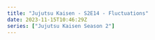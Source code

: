```yaml
---
title: "Jujutsu Kaisen - S2E14 - Fluctuations"
date: 2023-11-15T10:46:29Z
series: ["Jujutsu Kaisen Season 2"]
---
```



<mux-player stream-type="on-demand"
  src="https://kp3d-my.sharepoint.com/personal/ryoo_kp3d_onmicrosoft_com/_layouts/15/download.aspx?share=EQ3ZwiwmT9hOm3Axnnnmm5QBaNairpL5DyRuXgemF2wYoQ" prefer-playback="mse" controls>
  </mux-player>
  
  
  <script src="https://cdn.jsdelivr.net/npm/@mux/mux-player"></script>
  
 <script type="application/ld+json">
 {
  "@context": "https://schema.org/",
  "@type": "VideoObject",
  "name": "Jujutsu Kaisen - S2E14 - Fluctuations",
  "contentUrl": "https://stream.mux.com/GX1ak6P3601oUzzVg00ol7pMNhkMkIwmnMYUNSOF00T57Y.m3u8?min_resolution=480p",
  "thumbnailUrl": "https://graph.org/file/fccbbe529105363755e15.jpg?width=314&fit_mode=preserve&time=25",
  "uploadDate": "2023-11-15T10:46:29Z",
}

</script>
